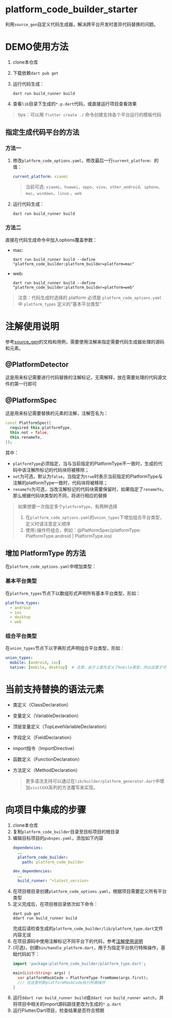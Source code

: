 # platform_code_builder_starter

利用`source_gen`自定义代码生成器，解决跨平台开发时差异代码替换的问题。

# DEMO使用方法

1. clone本仓库
2. 下载依赖`dart pub get`
3. 运行代码生成：

    ```shell
    dart run build_runner build
    ```

4. 查看`lib`目录下生成的`*.p.dart`代码，或直接运行项目查看效果

> tips：可以用 `flutter create ./` 命令创建支持各个平台运行的模板代码

## 指定生成代码平台的方法

### 方法一

1. 修改`platform_code_options.yaml`，修改最后一行`current_platform: `的值：

    ```yaml
    current_platform: xiaomi
    ```

   > 当前可选: `xiaomi`、`huawei`、`oppo`、`vivo`、`other_android`、`iphone`、`mac`、`windows`、`linux`
   、`web`

2. 运行代码生成：

    ```shell
    dart run build_runner build
    ```

### 方法二

直接在代码生成命令中加入options覆盖参数：

- mac:

    ```shell
    dart run build_runner build --define "platform_code_builder:platform_builder=platform=mac"
    ```

- web:

    ```shell
    dart run build_runner build --define "platform_code_builder:platform_builder=platform=web"
    ```

> 注意：代码生成时选择的 platform 必须是 `platform_code_options.yaml` 中 `platform_types` 定义的“基本平台类型”

# 注解使用说明

参考[source_gen](https://pub.flutter-io.cn/packages/source_gen)的文档和用例，需要使用注解来指定需要代码生成器处理的源码和元素。

## @PlatformDetector

这是用来标记需要进行代码替换的注解标记，无需解释，放在需要处理的代码源文件的第一行即可

## @PlatformSpec

这是用来标记需要替换的元素的注解，注解签名为：

```dart
const PlatformSpec({
  required this.platformType,
  this.not = false,
  this.renameTo,
});

```

其中：

- `platformType`必须指定，当与当前指定的PlatformType不一致时，生成的代码中该注解所标记的代码块将被移除；
- `not`为可选，默认为`false`，当指定为`true`时表示当前指定的PlatformType与注解的platformType一致时，代码块将被移除；
- `renameTo`为可选，当改注解标记的代码块需要保留时，如果指定了`renameTo`，那么根据代码块类型的不同，将进行相应的替换

> 如果想要一次指定多个`platformType`，有两种选择
> 1. 在`platform_code_options.yaml`的`union_types`下增加组合平台类型，定义时请注意定义顺序
> 2. 使用`|`操作符组合，例如：@PlatformSpec(platformType: PlatformType.android | PlatformType.ios)

## 增加 PlatformType 的方法

在`platform_code_options.yaml`中增加类型：

### 基本平台类型
在`platform_types`节点下以数组形式声明所有基本平台类型，形如：
```yaml
platform_types:
  - android
  - ios
  - desktop
  - web
```
### 组合平台类型
在`union_types`节点下以字典形式声明组合平台类型，形如：
```yaml
union_types:
  mobile: [android, ios]
  native: [mobile, desktop]  # 注意，由于上面先定义了mobile类型，所以这里才可以使用
```

# 当前支持替换的语法元素

- 类定义（ClassDeclaration）

- 变量定义（VariableDeclaration）

- 顶层变量定义（TopLevelVariableDeclaration）

- 字段定义（FieldDeclaration）

- import指令（ImportDirective）

- 函数定义（FunctionDeclaration）

- 方法定义（MethodDeclaration）

  > 更多语法支持可以通过在`lib/builder/platform_generator.dart`中增加`visitXXX`系列的方法覆写来实现。

# 向项目中集成的步骤
1. clone本仓库
2. 复制`platform_code_builder`目录至目标项目的根目录
3. 编辑目标项目的`pubspec.yaml`，添加如下内容
    ```yaml
    dependencies:
      ……
      platform_code_builder:
        path: platform_code_builder
    
    dev_dependencies:
      ……
      build_runner: ^<latest_version>
    ```
4. 在项目根目录创建`platform_code_options.yaml`，根据项目需要定义所有平台类型
5. 定义完成后，在项目根目录依次如下命令：
    ```shell
    dart pub get
    ddart run build_runner build
    ```
   完成后请检查生成的`platform_code_builder/lib/platform_type.dart`文件内容无误
6. 在项目源码中使用注解标记不同平台下的代码，参考[注解使用说明](#注解使用说明)
7. (可选)，创建`bin/handle_platform.dart`，用于为指定平台执行特殊操作，基础代码如下：
    ```dart
    import 'package:platform_code_builder/platform_type.dart';
    
    main(List<String> args) {
      var platformMaskCode = PlatformType.fromName(args.first);
      /// 在这里判断platformMaskCode执行所需操作
    }

    ```
8. 运行`ddart run build_runner build`或`ddart run build_runner watch`，并将项目中相关的import源码路径更改为生成的`*.p.dart`
9. 运行Flutter/Dart项目，检查结果是否符合预期